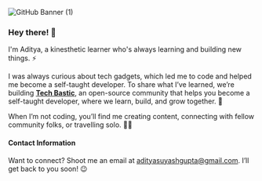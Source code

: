 ![GitHub Banner (1)](https://github.com/user-attachments/assets/88b3e2f7-6358-4c4f-b288-994ebb53c64a)

### Hey there! 👋

I'm Aditya, a kinesthetic learner who's always learning and building new things. ⚡

I was always curious about tech gadgets, which led me to code and helped me become a self-taught developer.
To share what I’ve learned, we’re building **[Tech Bastic](techbastic.github.io)**, an open-source community that helps you become a self-taught developer, where we learn, build, and grow together. 🤖

When I’m not coding, you’ll find me creating content, connecting with fellow community folks, or travelling solo. 👨‍💻

#### Contact Information 
Want to connect? Shoot me an email at adityasuyashgupta@gmail.com. I’ll get back to you soon! 😉
